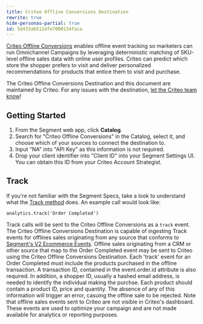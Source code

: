 ```yaml
---
title: Criteo Offline Conversions Destination
rewrite: true
hide-personas-partial: true
id: 5d433ab511dfe7000134faca
---
```

[Criteo Offline Conversions](https://www.criteo.com/?utm_source=segmentio&utm_medium=docs&utm_campaign=partners) enables offline event tracking so marketers can run Omnichannel Campaigns by leveraging deterministic matching of SKU-level offline sales data with online user profiles.  Criteo can predict which store the shopper prefers to visit and deliver personalized recommendations for products that entice them to visit and purchase.

The Criteo Offline Conversions Destination and this document are maintained by Criteo. For any issues with the destination, [let the Criteo team know](mailto:support@criteo.com)!


## Getting Started



1. From the Segment web app, click **Catalog**.
2. Search for "Criteo Offline Conversions" in the Catalog, select it, and choose which of your sources to connect the destination to.
3. Input "NA" into "API Key" as this information is not required.
4. Drop your client identifier into "Client ID" into your Segment Settings UI.  You can obtain this ID from your Criteo Account Strategist.

## Track

If you're not familiar with the Segment Specs, take a look to understand what the [Track method](/docs/connections/spec/track/) does. An example call would look like:

```
analytics.track('Order Completed')
```

Track calls will be sent to the Criteo Offline Conversions as a `track` event. The Criteo Offline Conversions Destination is capable of ingesting Track events for offlines sales originating from any source that conforms to [Segment's V2 Ecommerce Events](/docs/connections/spec/ecommerce/v2/). Offline sales originating from a CRM or other source that map to the Order Completed event may be sent to Criteo using the Criteo Offline Conversions Destination. Each 'track' event for an Order Completed must include the products purchased in the offline transaction. A transaction ID, contained in the event.order.id attribute is also required. In addition, a shopper ID, usually a hashed email address, is needed to identify the individual making the purchse. Each product should contain a product ID, price and quantity. The absence of any of this information will trigger an error, casuing the offline sale to be rejected. Note that offline sales events sent to Criteo are not visible in Criteo's dashboard. These events are used to optimize your campaign and are not made available for analytics or reporting purposes.
